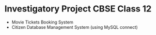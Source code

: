 # Investigatory Project CBSE Class 12
- Movie Tickets Booking System
- Citizen Database Management System (using MySQL connect)
  
